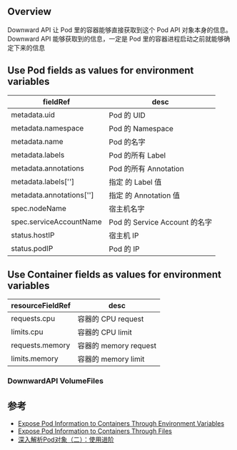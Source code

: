 ## Overview
Downward API 让 Pod 里的容器能够直接获取到这个 Pod API 对象本身的信息。
Downward API 能够获取到的信息，一定是 Pod 里的容器进程启动之前就能够确定下来的信息


## Use Pod fields as values for environment variables
| fieldRef                      | desc                          |
| ----------------------------- | ----------------------------- |
| metadata.uid                  | Pod 的 UID                    |
| metadata.namespace            | Pod 的 Namespace              |
| metadata.name                 | Pod 的名字                    |
| metadata.labels               | Pod 的所有 Label              |
| metadata.annotations          | Pod 的所有 Annotation         |
| metadata.labels['<KEY>']      | 指定 <KEY> 的 Label 值        |
| metadata.annotations['<KEY>'] | 指定 <KEY> 的 Annotation 值   |
| spec.nodeName                 | 宿主机名字                    |
| spec.serviceAccountName       | Pod 的 Service Account 的名字 |
| status.hostIP                 | 宿主机 IP                     |
| status.podIP                  | Pod 的 IP                     |

## Use Container fields as values for environment variables
| resourceFieldRef | desc                  |
| ---------------- | --------------------- |
| requests.cpu     | 容器的 CPU request    |
| limits.cpu       | 容器的 CPU limit      |
| requests.memory  | 容器的 memory request |
| limits.memory    | 容器的 memory limit   |


### DownwardAPI VolumeFiles

## 参考
- [Expose Pod Information to Containers Through Environment Variables](https://kubernetes.io/docs/tasks/inject-data-application/environment-variable-expose-pod-information/)
- [Expose Pod Information to Containers Through Files](https://kubernetes.io/docs/tasks/inject-data-application/downward-api-volume-expose-pod-information/)
- [深入解析Pod对象（二）：使用进阶](https://time.geekbang.org/column/article/40466)